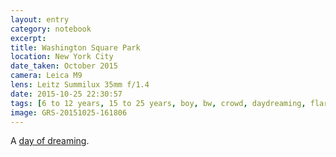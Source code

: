 ```yaml
--- 
layout: entry
category: notebook
excerpt:
title: Washington Square Park
location: New York City
date_taken: October 2015
camera: Leica M9
lens: Leitz Summilux 35mm f/1.4
date: 2015-10-25 22:30:57
tags: [6 to 12 years, 15 to 25 years, boy, bw, crowd, daydreaming, flare, girl, lens, light, rays, sun, sunlight, washington square park]
image: GRS-20151025-161806
---
```

A [day of dreaming](http://hypertexthero.com/logbook/2015/10/dolce/).